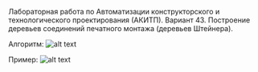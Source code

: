 Лабораторная работа по Автоматизации конструкторского и технологического проектирования (АКИТП).
Вариант 43. Построение деревьев соединений печатного монтажа (деревьев Штейнера).

Алгоритм:
![alt text](https://pp.userapi.com/c837420/v837420846/3e56a/v5YAZkshbTc.jpg)


Пример: 
![alt text](https://pp.userapi.com/c639126/v639126400/1ccdb/yzgclX46BVQ.jpg)
